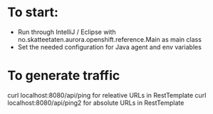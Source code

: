 # To start:

* Run through IntelliJ / Eclipse with no.skatteetaten.aurora.openshift.reference.Main as main class
* Set the needed configuration for Java agent and env variables

# To generate traffic

curl localhost:8080/api/ping for releative URLs in RestTemplate
curl localhost:8080/api/ping2 for absolute URLs in RestTemplate

